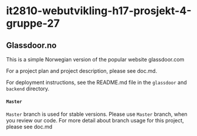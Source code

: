 # it2810-webutvikling-h17-prosjekt-4-gruppe-27

## Glassdoor.no
This is a simple Norwegian version of the popular website glassdoor.com

For a project plan and project description, please see doc.md.

For deployment instructions, see the README.md file in the `glassdoor` and `backend` directory. 

#### `Master`
`Master` branch is used for stable versions. 
Please use `Master` branch, when you review our code.
For more detail about branch usage for this project, please see doc.md


